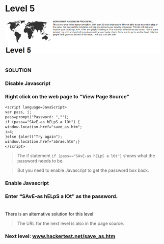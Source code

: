 # Level 5

![Alt text](level5.PNG?raw=true)

#
### SOLUTION
 
### Disable Javascript
### Right click on the web page to "View Page Source"

	<script language=JavaScript>
	var pass, i;
	pass=prompt("Password: ","");
	if (pass=="SAvE-as hELpS a lOt") {
	window.location.href="save_as.htm";
	i=4;
	}else {alert("Try again");
	window.location.href="abrae.htm";}
	</script>


> The if statement `if (pass=="SAvE-as hELpS a lOt")` shows what the password needs to be.

> But you need to enable Javascript to get the password box back.

### Enable Javascript

### Enter “SAvE-as hELpS a lOt" as the password.

#
There is an alternative solution for this level

> The URL for the next level is also in the page source.

### Next level: www.hackertest.net/save_as.htm
